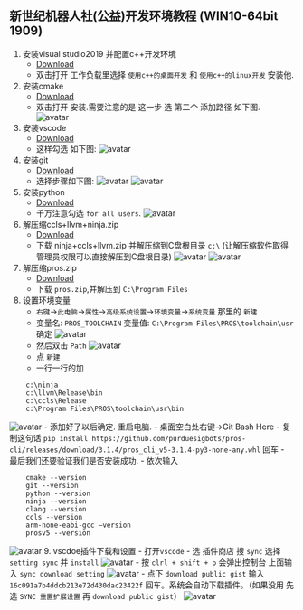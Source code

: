 ## 新世纪机器人社(公益)开发环境教程 (WIN10-64bit 1909)
1. 安装visual studio2019 并配置c++开发环境
    - [Download](https://github.com/3038922/new_century_robotics/releases/download/v1.0/vs_community__1171082560.1567069112.exe)
    - 双击打开 工作负载里选择 `使用c++的桌面开发` 和 `使用c++的linux开发` 安装他.
2. 安装cmake
    - [Download](https://github.com/3038922/new_century_robotics/releases/download/v1.0/cmake-3.16.2-win64-x64.msi)
    - 双击打开 安装.需要注意的是 这一步 选 第二个 添加路径 如下图.
![avatar](./pic/1.cmake.jpg)
3. 安装vscode
    - [Download](https://github.com/3038922/new_century_robotics/releases/download/v1.0/VSCodeUserSetup-x64-1.41.1.exe)
    - 这样勾选 如下图:
![avatar](./pic/2.vscode.jpg)
4. 安装git
    - [Download](https://github.com/3038922/new_century_robotics/releases/download/v1.0/Git-2.24.1.2-64-bit.exe)
    - 选择步骤如下图:
![avatar](./pic/3.git-1.jpg)
![avatar](./pic/3.git-2.jpg)
5. 安装python
    - [Download](https://github.com/3038922/new_century_robotics/releases/download/v1.0/python-3.8.1-amd64.exe)
    - 千万注意勾选 `for all users`.
![avatar](./pic/4.python.jpg)
6. 解压缩ccls+llvm+ninja.zip
    - [Download](https://github.com/3038922/new_century_robotics/releases/download/v1.0/ninja+ccls+llvm.zip)
    - 下载 ninja+ccls+llvm.zip 并解压缩到C盘根目录 `c:\` (让解压缩软件取得管理员权限可以直接解压到C盘根目录)
![avatar](./pic/5.ccls+llvm+ninja-1.jpg)
![avatar](./pic/5.ccls+llvm+ninja-2.jpg)
7. 解压缩pros.zip
    - [Download](https://github.com/3038922/new_century_robotics/releases/download/v1.0/PROS.zip)
    - 下载 `pros.zip`,并解压到 `C:\Program Files`
8. 设置环境变量
    - `右键`->`此电脑`->`属性`->`高级系统设置`->`环境变量`->`系统变量` 那里的 `新建`
    - 变量名: `PROS_TOOLCHAIN` 变量值: `C:\Program Files\PROS\toolchain\usr` 确定
![avatar](./pic/7.环境变量-1.jpg)
    - 然后双击 `Path`
![avatar](./pic/7.环境变量-2.jpg)
    - 点 `新建`
    - 一行一行的加
```
    c:\ninja
    c:\llvm\Release\bin
    c:\ccls\Release
    c:\Program Files\PROS\toolchain\usr\bin
```
![avatar](./pic/7.环境变量-3.jpg)
    - 添加好了以后确定. 重启电脑.
    - 桌面空白处右键->Git Bash Here
    - 复制这句话 `pip install https://github.com/purduesigbots/pros-cli/releases/download/3.1.4/pros_cli_v5-3.1.4-py3-none-any.whl` 回车
    - 最后我们还要验证我们是否安装成功.
    - 依次输入
```
    cmake --version
    git --version
    python --version
    ninja --version
    clang --version
    ccls --version
    arm-none-eabi-gcc –version
    prosv5 --version
```
![avatar](./pic/7.环境变量-4.jpg)
9. vscdoe插件下载和设置
    - 打开`vscode`
    - 选 插件商店 搜 `sync` 选择 `setting sync` 并 `install`
![avatar](./pic/8.vscode-1.jpg)
    - 按 `clrl + shift + p` 会弹出控制台 上面输入 `sync download setting`
![avatar](./pic/8.vscode-2.jpg)
    - 点下 `download public gist` 输入 `16c091a7b4ddcb213e72d430dac23422f` 回车。系统会自动下载插件。（如果没用 先选 `SYNC 重置扩展设置` 再 `download public gist`）
![avatar](./pic/8.vscode-3.jpg)
